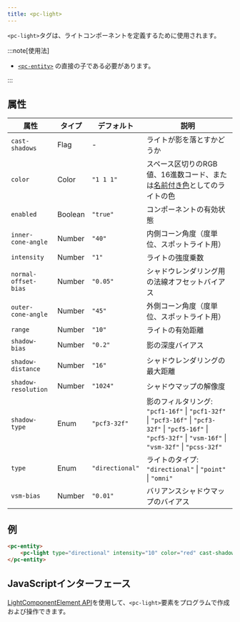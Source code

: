 ```yaml
---
title: <pc-light>
---
```


`<pc-light>`タグは、ライトコンポーネントを定義するために使用されます。

:::note[使用法]

* [`<pc-entity>`](../pc-entity) の直接の子である必要があります。

:::

## 属性

<div className="attribute-table">

| 属性 | タイプ | デフォルト | 説明 |
| --- | --- | --- | --- |
| `cast-shadows` | Flag | - | ライトが影を落とすかどうか |
| `color` | Color | `"1 1 1"` | スペース区切りのRGB値、16進数コード、または[名前付き色](https://github.com/playcanvas/web-components/blob/main/src/colors.ts)としてのライトの色 |
| `enabled` | Boolean | `"true"` | コンポーネントの有効状態 |
| `inner-cone-angle` | Number | `"40"` | 内側コーン角度（度単位、スポットライト用） |
| `intensity` | Number | `"1"` | ライトの強度乗数 |
| `normal-offset-bias` | Number | `"0.05"` | シャドウレンダリング用の法線オフセットバイアス |
| `outer-cone-angle` | Number | `"45"` | 外側コーン角度（度単位、スポットライト用） |
| `range` | Number | `"10"` | ライトの有効距離 |
| `shadow-bias` | Number | `"0.2"` | 影の深度バイアス |
| `shadow-distance` | Number | `"16"` | シャドウレンダリングの最大距離 |
| `shadow-resolution` | Number | `"1024"` | シャドウマップの解像度 |
| `shadow-type` | Enum | `"pcf3-32f"` | 影のフィルタリング: `"pcf1-16f"` \| `"pcf1-32f"` \| `"pcf3-16f"` \| `"pcf3-32f"` \| `"pcf5-16f"` \| `"pcf5-32f"` \| `"vsm-16f"` \| `"vsm-32f"` \| `"pcss-32f"` |
| `type` | Enum | `"directional"` | ライトのタイプ: `"directional"` \| `"point"` \| `"omni"` |
| `vsm-bias` | Number | `"0.01"` | バリアンスシャドウマップのバイアス |

</div>

## 例

```html
<pc-entity>
    <pc-light type="directional" intensity="10" color="red" cast-shadows></pc-light>
</pc-entity>
```

## JavaScriptインターフェース

[LightComponentElement API](https://api.playcanvas.com/web-components/classes/LightComponentElement.html)を使用して、`<pc-light>`要素をプログラムで作成および操作できます。
